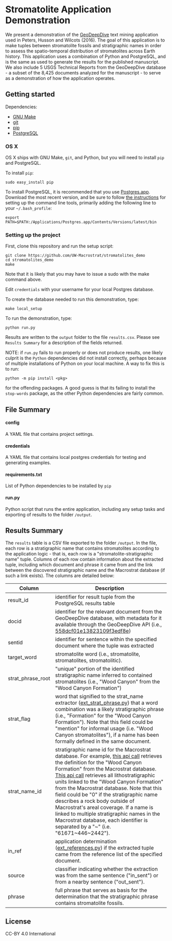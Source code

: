 # Stromatolite Application Demonstration
We present a demonstration of the [GeoDeepDive](https://geodeepdive.org) text mining application used 
in Peters, Husson and Wilcots (2016). The goal of this application is to make tuples between
stromatolite fossils and stratigraphic names in order to assess the spatio-temporal distribution
of stromatolites across Earth history. This application uses a combination of Python and 
PostgreSQL, and is the same as used to generate the results for the published manuscript. We also 
include 5 USGS Technical Reports from the GeoDeepDive database - a subset of the 8,425 
documents analyzed for the manuscript - to serve as a demonstration of how the application
operates.

## Getting started
Dependencies:
  + [GNU Make](https://www.gnu.org/software/make/)
  + [git](https://git-scm.com/)
  + [pip](https://pypi.python.org/pypi/pip)
  + [PostgreSQL](http://www.postgresql.org/)

### OS X
OS X ships with GNU Make, `git`, and Python, but you will need to install `pip` and PostgreSQL.

To install `pip`:
````
sudo easy_install pip
````

To install PostgreSQL, it is recommended that you use [Postgres.app](http://postgresapp.com/). Download
the most recent version, and be sure to follow [the instructions](http://postgresapp.com/documentation/cli-tools.html)
for setting up the command line tools, primarily adding the following line to your `~/.bash_profile`:

````
export PATH=$PATH:/Applications/Postgres.app/Contents/Versions/latest/bin
````


### Setting up the project
First, clone this repository and run the setup script:

````
git clone https://github.com/UW-Macrostrat/stromatolites_demo
cd stromatolites_demo
make
````
Note that it is likely that you may have to issue a sudo with the make command above.

Edit `credentials` with your username for your local Postgres database.

To create the database needed to run this demonstration, type:

````
make local_setup
````

To run the demonstration, type:

````
python run.py
````

Results are written to the `output` folder to the 
file `results.csv`. Please see `Results Summary` for a description of the fields returned.

NOTE: if `run.py` fails to run properly or does not produce results, one likely culprit is the `Python` dependencies did not install correctly, perhaps because of multiple installations of Python on your local machine. A way to fix this is to run:

````
python -m pip install <pkg>
````
for the offending packages. A good guess is that its failing to install the `stop-words` package, as the other Python dependencies are fairly common.


## File Summary

#### config
A YAML file that contains project settings.


#### credentials
A YAML file that contains local postgres credentials for testing and generating examples.


#### requirements.txt
List of Python dependencies to be installed by `pip`


#### run.py
Python script that runs the entire application, including any setup tasks and exporting of results to the folder `/output`.

## Results Summary
The `results` table is a CSV file exported to the folder `/output`. In the file, each row is a stratigraphic name 
that contains stromatolites according to the application logic - that is, each row is a "stromatolite-stratigraphic name" tuple.
Columns of each row contain information about the extracted tuple, including which document and phrase it came from and the link
between the discovered stratigraphic name and the Macrostrat database (if such a link exists). The columns are detailed below:

Column | Description 
-------|--------
result\_id| identifier for result tuple from the PostgreSQL results table
docid| identifier for the relevant document from the GeoDeepDive database, with metadata for it available through the GeoDeepDive API (i.e., [558dcf01e13823109f3edf8e](https://geodeepdive.org/api/articles?id=558dcf01e13823109f3edf8e))
sentid| identifier for sentence within the specified document where the tuple was extracted
target\_word| stromatolite word (i.e., stromatolite, stromatolites, stromatolitic).
strat\_phrase\_root| "unique" portion of the identified stratigraphic name inferred to contained stromatolites (i.e., "Wood Canyon" from the "Wood Canyon Formation")
strat\_flag| word that signified to the strat\_name extractor ([ext_strat_phrase.py](https://github.com/UW-Macrostrat/stromatolites/blob/master/udf/ext_strat_phrases.py)) that a word combination was a likely stratigraphic phrase (i.e., "Formation" for the "Wood Canyon Formation"). Note that this field could be "mention" for informal usage (i.e. "Wood Canyon stromatolites"), if a name has been formally defined in the same document.
strat\_name\_id| stratigraphic name id for the Macrostrat database. For example, [this api call](https://macrostrat.org/api/defs/strat_names?strat_name_id=2330) retrieves the definition for the "Wood Canyon Formation" from the Macrostrat database. [This api call](https://macrostrat.org/api/units?strat_name_id=2330) retrieves all lithostratigraphic units linked to the "Wood Canyon Formation" from the Macrostrat database. Note that this field could be "0" if the stratigraphic name describes a rock body outside of Macrostrat's areal coverage. If a name is linked to multiple stratigraphic names in the Macrostrat database, each identifier is separated by a "~" (i.e. "61671~446~2442").
in\_ref| application determination ([ext_references.py](https://github.com/UW-Macrostrat/stromatolites/blob/master/udf/ext_references.py)) if the extracted tuple came from the reference list of the specified document.
source| classifier indicating whether the extraction was from the same sentence ("in\_sent") or from a nearby sentence ("out\_sent").
phrase| full phrase that serves as basis for the determination that the stratigraphic phrase contains stromatolite fossils.

## License
CC-BY 4.0 International
